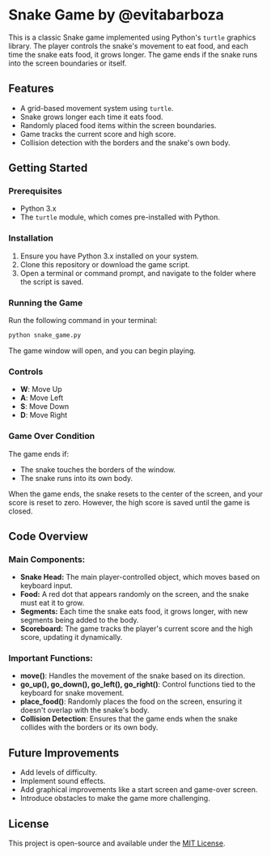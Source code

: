 # Snake Game by @evitabarboza

This is a classic Snake game implemented using Python's `turtle` graphics library. The player controls the snake's movement to eat food, and each time the snake eats food, it grows longer. The game ends if the snake runs into the screen boundaries or itself.

## Features
- A grid-based movement system using `turtle`.
- Snake grows longer each time it eats food.
- Randomly placed food items within the screen boundaries.
- Game tracks the current score and high score.
- Collision detection with the borders and the snake's own body.

## Getting Started

### Prerequisites
- Python 3.x
- The `turtle` module, which comes pre-installed with Python.

### Installation
1. Ensure you have Python 3.x installed on your system.
2. Clone this repository or download the game script.
3. Open a terminal or command prompt, and navigate to the folder where the script is saved.

### Running the Game
Run the following command in your terminal:
```bash
python snake_game.py
```

The game window will open, and you can begin playing.

### Controls
- **W**: Move Up
- **A**: Move Left
- **S**: Move Down
- **D**: Move Right

### Game Over Condition
The game ends if:
- The snake touches the borders of the window.
- The snake runs into its own body.

When the game ends, the snake resets to the center of the screen, and your score is reset to zero. However, the high score is saved until the game is closed.

## Code Overview

### Main Components:
- **Snake Head:** The main player-controlled object, which moves based on keyboard input.
- **Food:** A red dot that appears randomly on the screen, and the snake must eat it to grow.
- **Segments:** Each time the snake eats food, it grows longer, with new segments being added to the body.
- **Scoreboard:** The game tracks the player's current score and the high score, updating it dynamically.

### Important Functions:
- **move()**: Handles the movement of the snake based on its direction.
- **go_up(), go_down(), go_left(), go_right()**: Control functions tied to the keyboard for snake movement.
- **place_food()**: Randomly places the food on the screen, ensuring it doesn't overlap with the snake's body.
- **Collision Detection**: Ensures that the game ends when the snake collides with the borders or its own body.

## Future Improvements
- Add levels of difficulty.
- Implement sound effects.
- Add graphical improvements like a start screen and game-over screen.
- Introduce obstacles to make the game more challenging.

## License
This project is open-source and available under the [MIT License](https://opensource.org/licenses/MIT).
